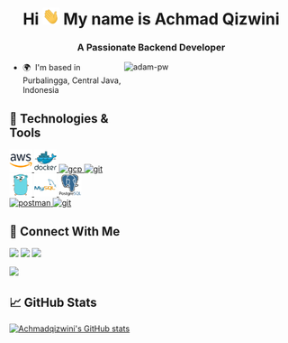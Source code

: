 <p>
  <h1 align="center"><b>  Hi <img src="https://raw.githubusercontent.com/raorafarhan/raorafarhan/main/wave.gif" width="30px" height="30px" /> My name is Achmad Qizwini</b></h1>

</p>

<p>
  <h3 align="center"><b> A Passionate Backend Developer</b></h3>

</p>

<p><img align="right" src="https://github.com/Adam-pw/Adam-pw/blob/main/animation_500_kxa883sd.gif" alt="adam-pw" height="300" width="300"/></p>

* 🌍  I'm based in Purbalingga, Central Java, Indonesia

## 🔧 Technologies & Tools

<p align="left"> <a href="https://aws.amazon.com" target="_blank" rel="noreferrer"> <img src="https://raw.githubusercontent.com/devicons/devicon/master/icons/amazonwebservices/amazonwebservices-original-wordmark.svg" alt="aws" width="40" height="40"/> </a> <a href="https://www.docker.com/" target="_blank" rel="noreferrer"> <img src="https://raw.githubusercontent.com/devicons/devicon/master/icons/docker/docker-original-wordmark.svg" alt="docker" width="40" height="40"/> </a> <a href="https://cloud.google.com" target="_blank" rel="noreferrer"> <img src="https://www.vectorlogo.zone/logos/google_cloud/google_cloud-icon.svg" alt="gcp" width="40" height="40"/> </a> <a href="https://git-scm.com/" target="_blank" rel="noreferrer"> <img src="https://www.vectorlogo.zone/logos/git-scm/git-scm-icon.svg" alt="git" width="40" height="40"/> </a> <a href="https://golang.org" target="_blank" rel="noreferrer"> <img src="https://raw.githubusercontent.com/devicons/devicon/master/icons/go/go-original.svg" alt="go" width="40" height="40"/> </a> <a href="https://www.mysql.com/" target="_blank" rel="noreferrer"> <img src="https://raw.githubusercontent.com/devicons/devicon/master/icons/mysql/mysql-original-wordmark.svg" alt="mysql" width="40" height="40"/> </a> <a href="https://www.postgresql.org" target="_blank" rel="noreferrer"> <img src="https://raw.githubusercontent.com/devicons/devicon/master/icons/postgresql/postgresql-original-wordmark.svg" alt="postgresql" width="40" height="40"/> </a> <a href="https://postman.com" target="_blank" rel="noreferrer"> <img src="https://www.vectorlogo.zone/logos/getpostman/getpostman-icon.svg" alt="postman" width="40" height="40"/> </a> <a href="https://git-scm.com/" target="_blank" rel="noreferrer"> <img src="https://upload.wikimedia.org/wikipedia/commons/e/e0/Git-logo.svg" alt="git" width="50" height="50"/> </a> </p>

## :iphone: Connect With Me

<p align="left"> <a href="https://www.github.com/Achmadqizwini" target="_blank" rel="noreferrer"><img src="https://img.shields.io/badge/GitHub-100000?style=for-the-badge&logo=github&logoColor=white" /></a> <a href="https://www.hackerrank.com/achmadqizwini4" target="_blank" rel="noreferrer"><img src="https://img.shields.io/badge/-Hackerrank-2EC866?style=for-the-badge&logo=HackerRank&logoColor=white" /></a> <a href="https://leetcode.com/Achmadqizwini/" target="_blank" rel="noreferrer"><img src="https://img.shields.io/badge/-LeetCode-FFA116?style=for-the-badge&logo=LeetCode&logoColor=black" /></a></p> <a href="https://www.linkedin.com/in/achmad-qizwini-69b580262/" target="_blank" rel="noreferrer"><img src="https://img.shields.io/badge/LinkedIn-0077B5?style=for-the-badge&logo=linkedin&logoColor=white" /></a></p>

## &#x1f4c8; GitHub Stats

<a href="http://www.github.com/Achmadqizwini"><img src="achmad-qizwini-88f2.vercel.app/api?username=Achmadqizwini&show_icons=true&hide=&count_private=true&theme=tokyonight" alt="Achmadqizwini's GitHub stats" /></a>